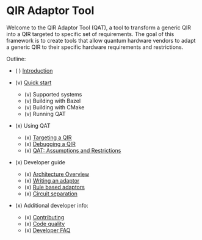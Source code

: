 # QIR Adaptor Tool

Welcome to the QIR Adaptor Tool (QAT), a tool to transform a generic QIR into a
QIR targeted to specific set of requirements. The goal of this framework is to
create tools that allow quantum hardware vendors to adapt a generic QIR to their
specific hardware requirements and restrictions.

Outline:

- ( ) [Introduction](../../README.md)

- (v) [Quick start](QuickStart/index.md)

  - (v) Supported systems
  - (v) Building with Bazel
  - (v) Building with CMake
  - (v) Running QAT

- (x) Using QAT

  - (x) [Targeting a QIR](UsingQAT/TargetingQIR.md)
  - (x) [Debugging a QIR](UsingQAT/DebuggingIR.md)
  - (x) [QAT: Assumptions and Restrictions](UsingQAT/GoalsAndAssumptions.md)

- (x) Developer guide

  - (x) [Architecture Overview](DeveloperGuide/ArchitectureOverview.md)
  - (x) [Writing an adaptor](DeveloperGuide/WritingAdaptor.md)
  - (x) [Rule based adaptors](DeveloperGuide/WritingRuleTests.md)
  - (x) [Circuit separation](DeveloperGuide/LogicSeparation.md)

- (x) Additional developer info:
  - (x) [Contributing](../../CONTRIBUTING.md)
  - (x) [Code quality](DeveloperGuide/CodeQuality.md)
  - (x) [Developer FAQ](DeveloperGuide/DeveloperFAQ.md)
